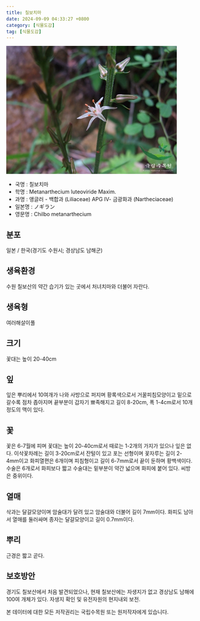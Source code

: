 ```yaml
---
title: 칠보치마
date: 2024-09-09 04:33:27 +0800
category: [식물도감]
tag: [식물도감]
---
```




![칠보치마](/assets/img/fileUpload/plants/basic/Liliaceae/Metanarthecium/6031/6031_1_th2.jpg)
- 국명 : 칠보치마
- 학명 : Metanarthecium luteoviride Maxim.
- 과명 : 앵글러 - 백합과 (Liliaceae) APG Ⅳ- 금광화과 (Nartheciaceae)
- 일본명 : ノギラン
- 영문명 : Chilbo metanarthecium


## 분포
일본 / 한국(경기도 수원시; 경상남도 남해군) 
## 생육환경
수원 칠보산의 약간 습기가 있는 곳에서 처녀치마와 더불어 자란다.
## 생육형
여러해살이풀
## 크기
꽃대는 높이 20-40cm
## 잎
잎은 뿌리에서 10여개가 나와 사방으로 퍼지며 황록색으로서 거꿀피침모양이고 밑으로 갈수록 점차 좁아지며 끝부분이 갑자기 뾰족해지고 길이 8-20cm, 폭 1-4cm로서 10개 정도의 맥이 있다.
## 꽃
꽃은 6-7월에 피며 꽃대는 높이 20-40cm로서 때로는 1-2개의 가지가 있으나 잎은 없다. 이삭꽃차례는 길이 3-20cm로서 잔털이 있고 포는 선형이며 꽃자루는 길이 2-4mm이고 화피열편은 6개이며 피침형이고 길이 6-7mm로서 끝이 둔하며 황백색이다. 수술은 6개로서 화피보다 짧고 수술대는 밑부분이 약간 넓으며 화피에 붙어 있다. 씨방은 중위이다.
## 열매
삭과는 달걀모양이며 암술대가 달려 있고 암술대와 더불어 길이 7mm이다. 화피도 남아서 열매를 둘러싸며 종자는 달걀모양이고 길이 0.7mm이다.
## 뿌리
근경은 짧고 곧다.
## 보호방안
경기도 칠보산에서 처음 발견되었으나, 현재 칠보산에는 자생지가 없고 경상남도 남해에 100여 개체가 있다. 자생지 확인 및 유전자원의 현지내외 보전.






본 데이터에 대한 모든 저작권리는 국립수목원 또는 원저작자에게 있습니다.
